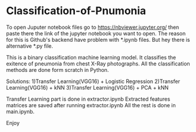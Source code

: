 # Classification-of-Pnumonia

To open Juputer notebook files go to https://nbviewer.jupyter.org/ then paste there the link of the jupyter notebook you want to open. The reason for this is Github's backend have problem with *.ipynb files. But hey there is alternative *.py file. 



This is a binary classification machine learning model. It classifies the exitence of pneumonia from chest X-Ray photographs. All the classification methods are done form scratch in Python. 

Solutions:
1)Transfer Learning(VGG16) + Logistic Regression
2)Transfer Learning(VGG16) + kNN
3)Transfer Learning(VGG16) + PCA + kNN

Transfer Learning part is done in extractor.ipynb
Extracted features matrices are saved after running extractor.ipynb
All the rest is done in main.ipynb.

Enjoy

